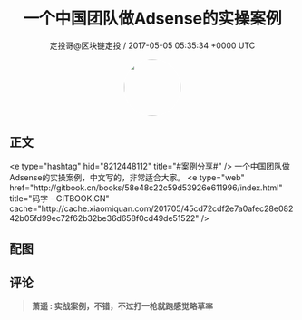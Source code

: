 <h1 align="center">一个中国团队做Adsense的实操案例</h1>
<p align="center">
    <a>定投哥@区块链定投 / 2017-05-05 05:35:34 &#43;0000 UTC</a>
</p>

<div align="center">
    <img src="https://images.zsxq.com/Frz_-HDVtcUgz5Hhwud9kA85oQAk?e=1590940799&amp;token=kIxbL07-8jAj8w1n4s9zv64FuZZNEATmlU_Vm6zD:L_VCFrLxEV7dV2HkhxbrnJWnm7A=" width="100" height="100" style="border:1px solid;border-radius:50%; color:#ffffff"/>
</div>

## 正文

<div>
&lt;e type=&#34;hashtag&#34; hid=&#34;8212448112&#34; title=&#34;#案例分享#&#34; /&gt; 
一个中国团队做Adsense的实操案例，中文写的，非常适合大家。
&lt;e type=&#34;web&#34; href=&#34;http://gitbook.cn/books/58e48c22c59d53926e611996/index.html&#34; title=&#34;码字 - GITBOOK.CN&#34; cache=&#34;http://cache.xiaomiquan.com/201705/45cd72cdf2e7a0afec28e08242b05fd99ec72f62b32be36d658f0cd49de51522&#34; /&gt;
</div>

## 配图
<div class="image" align="center">

</div>

## 评论

<div align="left">
<div>

<blockquote >
<span> <strong>萧遥 : 实战案例，不错，不过打一枪就跑感觉略草率 </strong></span>
</blockquote>

</div>
</div>